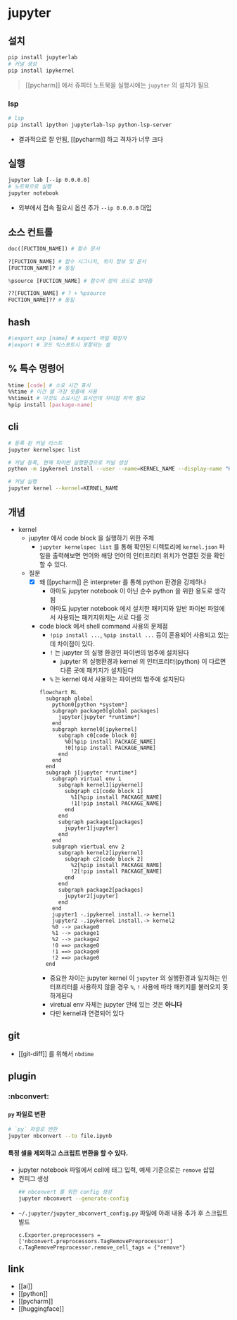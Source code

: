 # jupyter

## 설치
```sh 
pip install jupyterlab
# 커널 생성
pip install ipykernel
```
> [[pycharm]] 에서 쥬피터 노트북을 실행시에는 `jupyter` 의 설치가 필요

### lsp
```sh 
# lsp
pip install ipython jupyterlab-lsp python-lsp-server
```
- 결과적으로 잘 안됨, [[pycharm]] 하고 격차가 너무 크다

## 실행
```sh 
jupyter lab [--ip 0.0.0.0]
# 노트북으로 실행
jupyter notebook
```
- 외부에서 접속 필요시 옵션 추가 `--ip 0.0.0.0` 대입

## 소스 컨트롤
```python
doc([FUCTION_NAME]) # 함수 문서

?[FUCTION_NAME] # 함수 시그니처, 위치 정보 및 문서
[FUCTION_NAME]? # 동일

%psource [FUCTION_NAME] # 함수의 정의 코드로 보여줌

??[FUCTION_NAME] # ? + %psource
FUCTION_NAME]?? # 동일
```


## hash
```sh 
#|export_exp [name] # export 파일 확장자
#|export # 코드 익스포트시 포함되는 셀
```

## % 특수 명령어
```sh 
%time [code] # 소요 시간 표시
%%time # 이건 셀 가장 윗줄에 사용
%%timeit # 이것도 소요시간 표시인데 차이점 파악 필요
%pip install [package-name]
```

## cli
```sh 
# 등록 된 커널 리스트
jupyter kernelspec list

# 커널 등록, 현재 파이썬 실행환경으로 커널 생성
python -m ipykernel install --user --name=KERNEL_NAME --display-name "KERNEL DISPLAY NAME"

# 커널 실행
jupyter kernel --kernel=KERNEL_NAME
```

## 개념
- kernel
  - jupyter 에서 code block 을 실행하기 위한 주체
    - `jupyter kernelspec list` 를 통해 확인된 디렉토리에 `kernel.json` 파일을 출력해보면 언어와 해당 언어의 인터프리터 위치가 연결된 것을 확인할 수 있다.
  - 질문
    - [X] 왜 [[pycharm]] 은 interpreter 를 통해 python 환경을 강제하나
      - 아마도 jupyter notebook 이 아닌 순수 python 을 위한 용도로 생각됨
      - 아마도 jupyter notebook 에서 설치한 패키지와 일반 파이썬 파일에서 사용되는 패키지위치는 서로 다를 것
    - code block 에서 shell command 사용의 문제점
      - `!pip install ...`, `%pip install ...` 등이 혼용되어 사용되고 있는데 차이점이 있다.
      - `!` 는 jupyter 의 실행 환경인 파이썬의 범주에 설치된다
        - jupyter 의 실행환경과 kernel 의 인터프리터(python) 이 다르면 다른 곳에 패키지가 설치된다
      - `%` 는 kernel 에서 사용하는 파이썬의 범주에 설치된다
      ```mermaid
      flowchart RL
        subgraph global
          python0[python *system*]
          subgraph package0[global packages]
            jupyter[jupyter *runtime*]
          end
          subgraph kernel0[ipykernel]
            subgraph c0[code block 0]
              %0[%pip install PACKAGE_NAME]
              !0[!pip install PACKAGE_NAME]
            end
          end
        end
        subgraph j[jupyter *runtime*]
          subgraph virtual env 1
            subgraph kernel1[ipykernel]
              subgraph c1[code block 1]
                %1[%pip install PACKAGE_NAME]
                !1[!pip install PACKAGE_NAME]
              end
            end
            subgraph package1[packages]
              jupyter1[jupyter]
            end
          end
          subgraph viertual env 2
            subgraph kernel2[ipykernel]
              subgraph c2[code block 2]
                %2[%pip install PACKAGE_NAME]
                !2[!pip install PACKAGE_NAME]
              end
            end
            subgraph package2[packages]
              jupyter2[jupyter]
            end
          end
          jupyter1 -.ipykernel install.-> kernel1
          jupyter2 -.ipykernel install.-> kernel2
          %0 --> package0
          %1 --> package1
          %2 --> package2
          !0 ==> package0
          !1 ==> package0
          !2 ==> package0
        end
      ```
      - 중요한 차이는 jupyter kernel 이 `jupyter` 의 실행환경과 일치하는 인터프리터를 사용하지 않을 경우 `%`, `!` 사용에 따라 패키지를 불러오지 못하게된다
      - viretual env 자체는 jupyter 안에 있는 것은 **아니다**
      - 다만 kernel과 연결되어 있다

## git
- [[git-diff]] 를 위해서 `nbdime`

## plugin
### :nbconvert:
#### `py` 파일로 변환
```sh
# `py` 파일로 변환
jupyter nbconvert --to file.ipynb
````

#### 특정 셀을 제외하고 스크립트 변환을 할 수 있다.
- jupyter notebook 파일에서 cell에 태그 입력, 예제 기준으로는 `remove` 삽입
- 컨피그 생성
  ```sh
  ## nbconvert 를 위한 config 생성
  jupyter nbconvert --generate-config
  ```
- `~/.jupyter/jupyter_nbconvert_config.py` 파일에 아래 내용 추가 후 스크립트 빌드
  ```
  c.Exporter.preprocessors = ['nbconvert.preprocessors.TagRemovePreprocessor']
  c.TagRemovePreprocessor.remove_cell_tags = {"remove"}
  ```

## link
- [[ai]]
- [[python]]
- [[pycharm]]
- [[huggingface]]
